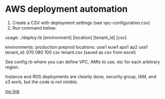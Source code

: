 AWS deployment automation
=========================

1.  Create a CSV with deployment settings (see vpc-configuration.csv)
2.  Run command below:

usage: ./deploy.rb [environment] [location] [tenant_id] [csv]

 environments: production preprod
 locations: usw1 euw1 aps1 ap2 use1
 tenant_id: 070 080 100
 csv tenant.csv (saved as csv from excel)
 
 
See config.rb where you can define VPC, AMIs to use, etc for each arbitrary region.  

Instance and RDS deployments are cleanly done, security group, IAM, and s3 work, but the code is not nimble.

[my link](LINK.md)
